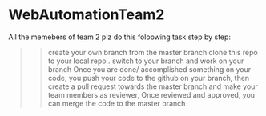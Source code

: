 # WebAutomationTeam2
All the memebers of team 2 plz do this foloowing task step by step:
>>create your own branch from the master branch
>>clone this repo to your local repo..
>>switch to your branch and work on your branch 
>>Once you are done/ accomplished something on your code, you push your code to the  github on your branch, then create a pull request towards the master branch and make your team members as reviewer, Once reviewed and approved, you can merge the code to the master branch 

